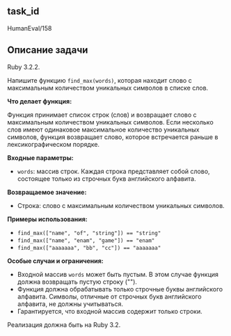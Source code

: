 ## task_id
HumanEval/158

## Описание задачи
Ruby 3.2.2.

Напишите функцию `find_max(words)`, которая находит слово с максимальным количеством уникальных символов в списке слов.

**Что делает функция:**

Функция принимает список строк (слов) и возвращает слово с максимальным количеством уникальных символов. Если несколько слов имеют одинаковое максимальное количество уникальных символов, функция возвращает слово, которое встречается раньше в лексикографическом порядке.

**Входные параметры:**

* `words`: массив строк.  Каждая строка представляет собой слово, состоящее только из строчных букв английского алфавита.


**Возвращаемое значение:**

* Строка: слово с максимальным количеством уникальных символов.


**Примеры использования:**

* `find_max(["name", "of", "string"]) == "string"`
* `find_max(["name", "enam", "game"]) == "enam"`
* `find_max(["aaaaaaa", "bb", "cc"]) == "aaaaaaa"`


**Особые случаи и ограничения:**

* Входной массив `words` может быть пустым. В этом случае функция должна возвращать пустую строку ("").
*  Функция должна обрабатывать только строчные буквы английского алфавита.  Символы, отличные от строчных букв английского алфавита, не должны учитываться.
*  Гарантируется, что входной массив содержит только строки.


Реализация должна быть на Ruby 3.2.

